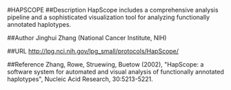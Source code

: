 #HAPSCOPE
##Description
HapScope includes a comprehensive analysis pipeline and a sophisticated visualization tool for analyzing functionally annotated haplotypes.

##Author
Jinghui Zhang (National Cancer Institute, NIH)

##URL
http://lpg.nci.nih.gov/lpg_small/protocols/HapScope/

##Reference
Zhang, Rowe, Struewing, Buetow (2002), "HapScope: a software system for automated and visual analysis of functionally annotated haplotypes", Nucleic Acid Research, 30:5213-5221.

